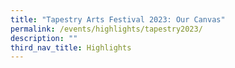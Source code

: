 ```yaml
---
title: "Tapestry Arts Festival 2023: Our Canvas"
permalink: /events/highlights/tapestry2023/
description: ""
third_nav_title: Highlights
---
```

